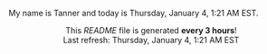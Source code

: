 My name is Tanner and today is Thursday, January 4, 1:21 AM EST.

<p align="center">This <i>README</i> file is generated <b>every 3 hours</b>!</br>Last refresh: Thursday, January 4, 1:21 AM EST<br /></p>
